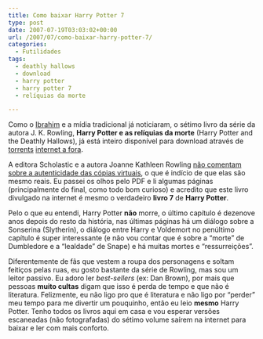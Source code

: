 ```yaml
---
title: Como baixar Harry Potter 7
type: post
date: 2007-07-19T03:03:02+00:00
url: /2007/07/como-baixar-harry-potter-7/
categories:
  - Futilidades
tags:
  - deathly hallows
  - download
  - harry potter
  - harry potter 7
  - relíquias da morte

---
```

Como o [Ibrahim][1] e a mídia tradicional já noticiaram, o sétimo livro da série da autora J. K. Rowling, **Harry Potter e as relíquias da morte** (Harry Potter and the Deathly Hallows), já está inteiro disponível para download através de [torrents][2] [internet a fora][3].

A editora Scholastic e a autora Joanne Kathleen Rowling [não comentam sobre a autenticidade das cópias virtuais][4], o que é indício de que elas são mesmo reais. Eu passei os olhos pelo PDF e li algumas páginas (principalmente do final, como todo bom curioso) e acredito que este livro divulgado na internet é mesmo o verdadeiro **livro 7** de **Harry Potter**.

Pelo o que eu entendi, Harry Potter **não** morre, o último capítulo é dezenove anos depois do resto da história, nas últimas páginas há um diálogo sobre a Sonserina (Slytherin), o diálogo entre Harry e Voldemort no penúltimo capítulo é super interessante (e não vou contar que é sobre a “morte” de Dumbledore e a “lealdade” de Snape) e há muitas mortes e “ressurreições”.

Diferentemente de fãs que vestem a roupa dos personagens e soltam feitiços pelas ruas, eu gosto bastante da série de Rowling, mas sou um leitor passivo. Eu adoro ler _best-sellers_ (ex: Dan Brown), por mais que pessoas **muito cultas** digam que isso é perda de tempo e que não é literatura. Felizmente, eu não ligo pro que é literatura e não ligo por “perder” meu tempo para me divertir um pouquinho, então eu leio **mesmo** Harry Potter. Tenho todos os livros aqui em casa e vou esperar versões escaneadas (não fotografadas) do sétimo volume saírem na internet para baixar e ler com mais conforto.

 [1]: http://1001gatos.org/harry-potter-e-as-reliquias-da-morte-para-download/
 [2]: http://www.bittorrent.com/
 [3]: http://thepiratebay.org/search/harry%20potter%20deathly%20hallows/0/3/600
 [4]: http://diversao.terra.com.br/interna/0,,OI1768766-EI3615,00.html

